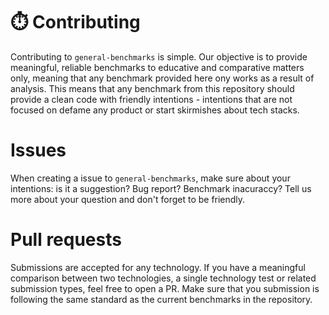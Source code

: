 # ⏱️ Contributing

Contributing to `general-benchmarks` is simple. Our objective is to provide meaningful, reliable benchmarks to educative and comparative matters only, meaning that any benchmark provided here ony works as a result of analysis. 
This means that any benchmark from this repository should provide a clean code with friendly intentions - intentions that are not focused on defame any product or start skirmishes about tech stacks.

# Issues

When creating a issue to `general-benchmarks`, make sure about your intentions: is it a suggestion? Bug report? Benchmark inacuraccy? Tell us more about your question and don't forget to be friendly.

# Pull requests

Submissions are accepted for any technology. If you have a meaningful comparison between two technologies, a single technology test or related submission types, feel free to open a PR. Make sure that you submission is following the
same standard as the current benchmarks in the repository.
